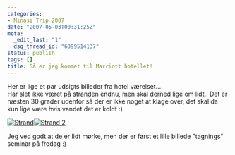 ```yaml
---
categories:
- Minasi Trip 2007
date: "2007-05-03T00:31:25Z"
meta:
  _edit_last: "1"
  dsq_thread_id: "6099514137"
status: publish
tags: []
title: Så er jeg kommet til Marriott hotellet!
---
```

Her er lige et par udsigts billeder fra hotel værelset....  
Har slet ikke været på stranden endnu, men skal derned lige om lidt.. Det er næsten 30 grader udenfor så der er ikke noget at klage over, det skal da kun lige være hvis vandet det er koldt :)

[![Strand](/assets/images/cimg1063.thumbnail.JPG)](http://xipher.dk/assets/images/cimg1063.JPG "Strand")[![Strand 2](/assets/images/cimg1064.thumbnail.JPG)](http://xipher.dk/assets/images/cimg1064.JPG "Strand 2")

Jeg ved godt at de er lidt mørke, men der er først et lille billede "tagnings" seminar på fredag :)

